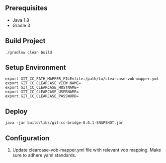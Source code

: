 ## **Prerequisites**
* Java 1.8
* Gradle 3

## **Build Project**
```
./gradlew clean build
```

## **Setup Environment**
```
export GIT_CC_PATH_MAPPER_FILE=file:/path/to/clearcase-vob-mapper.yml
export GIT_CC_CLEARCASE_VIEW_NAME=
export GIT_CC_CLEARCASE_HOSTNAME=
export GIT_CC_CLEARCASE_USERNAME=
export GIT_CC_CLEARCASE_PASSWORD=
```

## **Deploy**
```
java -jar build/libs/git-cc-bridge-0.0.1-SNAPSHOT.jar
```

## **Configuration**
1. Update clearcase-vob-mapper.yml file with relevant vob mapping. Make sure to adhere yaml standards.
